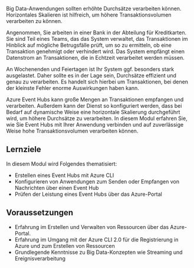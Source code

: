 Big Data-Anwendungen sollten erhöhte Durchsätze verarbeiten können. Horizontales Skalieren ist hilfreich, um höhere Transaktionsvolumen verarbeiten zu können.

Angenommen, Sie arbeiten in einer Bank in der Abteilung für Kreditkarten. Sie sind Teil eines Teams, das das System verwaltet, das Transaktionen im Hinblick auf mögliche Betrugsfälle prüft, um so zu ermitteln, ob eine Transaktion genehmigt oder verhindert wird. Das System empfängt einen Datenstrom an Transaktionen, die in Echtzeit verarbeitet werden müssen.

An Wochenenden und Feiertagen ist Ihr System ggf. besonders stark ausgelastet. Daher sollte es in der Lage sein, Durchsätze effizient und genau zu verarbeiten. Es handelt sich hierbei um Transaktionen, bei denen der kleinste Fehler enorme Auswirkungen haben kann.

Azure Event Hubs kann große Mengen an Transaktionen empfangen und verarbeiten. Außerdem kann der Dienst so konfiguriert werden, dass bei Bedarf auf dynamische Weise eine horizontale Skalierung durchgeführt wird, um höhere Durchsätze zu verarbeiten.
In diesem Modul erfahren Sie, wie Sie Event Hubs mit Ihrer Anwendung verbinden und auf zuverlässige Weise hohe Transaktionsvolumen verarbeiten können.

## <a name="learning-objectives"></a>Lernziele
In diesem Modul wird Folgendes thematisiert:

- Erstellen eines Event Hubs mit Azure CLI
- Konfigurieren von Anwendungen zum Senden oder Empfangen von Nachrichten über einen Event Hub
- Prüfen der Leistung eines Event Hubs über das Azure-Portal

## <a name="prerequisites"></a>Voraussetzungen

- Erfahrung im Erstellen und Verwalten von Ressourcen über das Azure-Portal.
- Erfahrung im Umgang mit der Azure CLI 2.0 für die Registrierung in Azure und zum Erstellen von Ressourcen
- Grundlegende Kenntnisse zu Big Data-Konzepten wie Streaming und Ereignisverarbeitung
